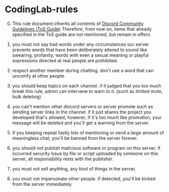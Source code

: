 # CodingLab-rules

0. This rule document inherits all contents of [Discord Community Guidelines (ToS Guide)](https://discord.com/guidelines)
   Therefore, from now on, items that already specified in the ToS guide are not mentioned, but remain in effect.

1. you must not say bad words under any circumstances
   our server prevents words that have been deliberately altered to sound like swearing, profanity, words with even a sexual meaning or playful expressions directed at real people are prohibited.

2. respect another member during chatting.
   don't use a word that can uncomfy at other people.

3. you should keep topics on each channel.
   if it judged that you too much break this rule, admin can intervene to warn to it.
   (such as limited mute, bulk deleting)

4. you can't mention other discord servers or server promote such as sending server links in the channel.
   if it just shares the project you developed that's allowed, however, if it's too much like promotion,
   your message will be deleted and you'll get a warning from the server.

5. if you keeping repeat fastly lots of mentioning or send a large amount of meaningless chat,
   you'll be banned from the server forever.

6. you should not publish malicious software or program on this server.
   if occurred security issue by file or script uploaded by someone on this server,
   all responsibility rests with the publisher.

7. you must not sell anything, any kind of things in the server.

8. you must not impersonate other people.
   if detected, you'll be kicked from the server immediately.
